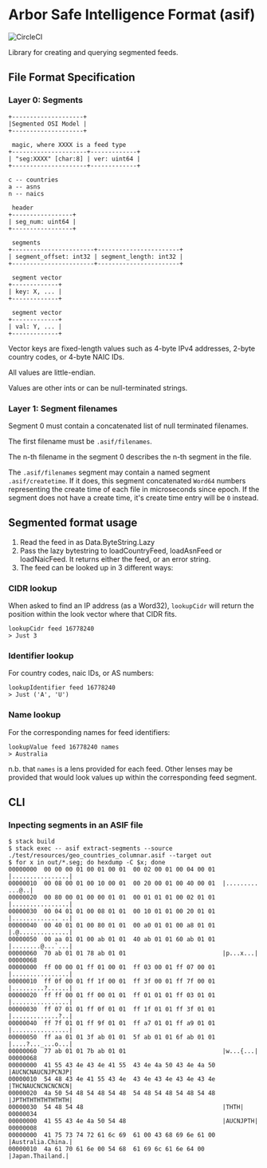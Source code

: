 # Arbor Safe Intelligence Format (asif)
![CircleCI](https://circleci.com/gh/packetloop/asif.svg?style=svg&circle-token=1420752ec3bc7c068b3a35925ad5f9c63e3d3773)

Library for creating and querying segmented feeds.

## File Format Specification

### Layer 0: Segments

```
+--------------------+
|Segmented OSI Model |
+--------------------+

 magic, where XXXX is a feed type
+---------------------+-------------+
| "seg:XXXX" [char:8] | ver: uint64 |
+---------------------+-------------+

c -- countries
a -- asns
n -- naics

 header
+-----------------+
| seg_num: uint64 |
+-----------------+

 segments
+-----------------------+-----------------------+
| segment_offset: int32 | segment_length: int32 |
+-----------------------+-----------------------+

 segment vector
+-------------+
| key: X, ... |
+-------------+

 segment vector
+-------------+
| val: Y, ... |
+-------------+
```

Vector keys are fixed-length values such as 4-byte IPv4 addresses,
2-byte country codes, or 4-byte NAIC IDs.

All values are little-endian.

Values are other ints or can be null-terminated strings.

### Layer 1: Segment filenames

Segment 0 must contain a concatenated list of null terminated filenames.

The first filename must be `.asif/filenames`.

The n-th filename in the segment 0 describes the n-th segment in the file.

The `.asif/filenames` segment may contain a named segment `.asif/createtime`.
If it does, this segment concatenated `Word64` numbers representing the create
time of each file in microseconds since epoch.  If the segment does not have a
create time, it's create time entry will be `0` instead.

## Segmented format usage

1. Read the feed in as Data.ByteString.Lazy
2. Pass the lazy bytestring to loadCountryFeed, loadAsnFeed or loadNaicFeed. It returns either the feed, or an error string.
3. The feed can be looked up in 3 different ways:

### CIDR lookup
When asked to find an IP address (as a Word32), `lookupCidr` will return the position within the look vector where that CIDR fits.
```
lookupCidr feed 16778240
> Just 3
```

### Identifier lookup
For country codes, naic IDs, or AS numbers:
```
lookupIdentifier feed 16778240
> Just ('A', 'U')
```

### Name lookup
For the corresponding names for feed identifiers:
```
lookupValue feed 16778240 names
> Australia
```

n.b. that `names` is a lens provided for each feed. Other lenses may be provided that would look values up within the corresponding feed segment.

## CLI

### Inpecting segments in an ASIF file

```
$ stack build
$ stack exec -- asif extract-segments --source ./test/resources/geo_countries_columnar.asif --target out
$ for x in out/*.seg; do hexdump -C $x; done
00000000  00 00 00 01 00 01 00 01  00 02 00 01 00 04 00 01  |................|
00000010  00 08 00 01 00 10 00 01  00 20 00 01 00 40 00 01  |......... ...@..|
00000020  00 80 00 01 00 00 01 01  00 01 01 01 00 02 01 01  |................|
00000030  00 04 01 01 00 08 01 01  00 10 01 01 00 20 01 01  |............. ..|
00000040  00 40 01 01 00 80 01 01  00 a0 01 01 00 a8 01 01  |.@..............|
00000050  00 aa 01 01 00 ab 01 01  40 ab 01 01 60 ab 01 01  |........@...`...|
00000060  70 ab 01 01 78 ab 01 01                           |p...x...|
00000068
00000000  ff 00 00 01 ff 01 00 01  ff 03 00 01 ff 07 00 01  |................|
00000010  ff 0f 00 01 ff 1f 00 01  ff 3f 00 01 ff 7f 00 01  |.........?......|
00000020  ff ff 00 01 ff 00 01 01  ff 01 01 01 ff 03 01 01  |................|
00000030  ff 07 01 01 ff 0f 01 01  ff 1f 01 01 ff 3f 01 01  |.............?..|
00000040  ff 7f 01 01 ff 9f 01 01  ff a7 01 01 ff a9 01 01  |................|
00000050  ff aa 01 01 3f ab 01 01  5f ab 01 01 6f ab 01 01  |....?..._...o...|
00000060  77 ab 01 01 7b ab 01 01                           |w...{...|
00000068
00000000  41 55 43 4e 43 4e 41 55  43 4e 4a 50 43 4e 4a 50  |AUCNCNAUCNJPCNJP|
00000010  54 48 43 4e 41 55 43 4e  43 4e 43 4e 43 4e 43 4e  |THCNAUCNCNCNCNCN|
00000020  4a 50 54 48 54 48 54 48  54 48 54 48 54 48 54 48  |JPTHTHTHTHTHTHTH|
00000030  54 48 54 48                                       |THTH|
00000034
00000000  41 55 43 4e 4a 50 54 48                           |AUCNJPTH|
00000008
00000000  41 75 73 74 72 61 6c 69  61 00 43 68 69 6e 61 00  |Australia.China.|
00000010  4a 61 70 61 6e 00 54 68  61 69 6c 61 6e 64 00     |Japan.Thailand.|
```
